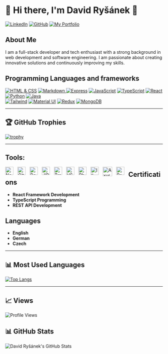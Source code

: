 # 👋 Hi there, I'm David Ryšánek 👋

[![LinkedIn](https://img.shields.io/badge/-LinkedIn-blue?style=for-the-badge&logo=linkedin&logoColor=white)](https://www.linkedin.com/in/david-ry%C5%A1%C3%A1nek-aa088a20a/)
[![GitHub](https://img.shields.io/badge/-GitHub-black?style=for-the-badge&logo=github&logoColor=white)](https://github.com/RysanekDavid)
[![My Portfolio](https://img.shields.io/static/v1?label=WEB&message=MY%20PORTFOLIO&style=for-the-badge&color=#29962c)](https://web-cv-wine.vercel.app)

## About Me

I am a full-stack developer and tech enthusiast with a strong background in web development and software engineering. I am passionate about creating innovative solutions and continuously improving my skills.

## Programming Languages and frameworks

[![HTML & CSS](https://img.shields.io/badge/HTML%20%26%20CSS-100%25-yellow?style=for-the-badge&logo=html5)](https://developer.mozilla.org/en-US/docs/Web/HTML)
[![Markdown](https://img.shields.io/badge/Markdown-100%25-yellow?style=for-the-badge&logo=markdown&logoColor=black)
![Express](https://img.shields.io/badge/Express.js-90%25-yellow?style=for-the-badge&logo=express)](https://expressjs.com/)
[![JavaScript](https://img.shields.io/badge/JavaScript-90%25-yellow?style=for-the-badge&logo=javascript)](https://developer.mozilla.org/en-US/docs/Web/JavaScript)
[![TypeScript](https://img.shields.io/badge/TypeScript-90%25-yellow?style=for-the-badge&logo=typescript)](https://www.typescriptlang.org/)
[![React](https://img.shields.io/badge/React-80%25-yellow?style=for-the-badge&logo=react)](https://reactjs.org/)
[![Python](https://img.shields.io/badge/Python-80%25-yellow?style=for-the-badge&logo=python)](https://www.python.org/)
[![Java](https://img.shields.io/badge/Java-80%25-yellow?style=for-the-badge&logo=openjdk&logoColor=black)](https://www.java.com/en/)  
[![Tailwind](https://img.shields.io/badge/Tailwind-100%25-yellow?style=for-the-badge&logo=tailwind-css)](https://tailwindcss.com/)
[![Material UI](https://img.shields.io/badge/Material--UI-100%25-yellow?style=for-the-badge&logo=material-ui)](https://mui.com/)
[![Redux](https://img.shields.io/badge/Redux-100%25-yellow?style=for-the-badge&logo=redux)](https://redux.js.org/)
[![MongoDB](https://img.shields.io/badge/MongoDB-90%25-yellow?style=for-the-badge&logo=mongodb)](https://redux.js.org/)

---

## 🏆 GitHub Trophies

[![trophy](https://github-profile-trophy.vercel.app/?username=RysanekDavid&theme=onedark)](https://github.com/ryo-ma/github-profile-trophy)

---

## Tools:

[<img align="left" alt="Node.js" width="26px" src="https://cdn.jsdelivr.net/gh/devicons/devicon/icons/nodejs/nodejs-original.svg" style="padding-right:10px;" />][Node.js]
[<img align="left" alt="Git" width="26px" src="https://cdn.jsdelivr.net/gh/devicons/devicon/icons/git/git-original.svg" style="padding-right:10px;" />][Git]
[<img align="left" alt="Docker" width="26px" src="https://cdn.jsdelivr.net/gh/devicons/devicon/icons/docker/docker-original.svg" style="padding-right:10px;" />][Docker]
[<img align="left" alt="JIRA" width="26px" src="https://cdn.jsdelivr.net/gh/devicons/devicon/icons/jira/jira-original.svg" style="padding-right:10px;" />][JIRA]
[<img align="left" alt="Trello" width="26px" src="https://cdn.jsdelivr.net/gh/devicons/devicon/icons/trello/trello-plain.svg" style="padding-right:10px;" />][Trello]
[<img align="left" alt="VS Code" width="26px" src="https://cdn.jsdelivr.net/gh/devicons/devicon/icons/vscode/vscode-original.svg" style="padding-right:10px;" />][VS Code]
[<img align="left" alt="Photoshop" width="26px" src="https://cdn.jsdelivr.net/gh/devicons/devicon/icons/photoshop/photoshop-plain.svg" style="padding-right:10px;" />][Photoshop]
[<img align="left" alt="Illustrator" width="26px" src="https://cdn.jsdelivr.net/gh/devicons/devicon/icons/illustrator/illustrator-plain.svg" style="padding-right:10px;" />][Illustrator]
[<img align="left" alt="Axure" width="30x" src="https://logowik.com/content/uploads/images/axure2644.jpg" style="padding-right:10px;" />][Axure]
[<img align="left" alt="PowerApps" width="26px" src="https://static.wikia.nocookie.net/logopedia/images/b/bf/PowerApps_2016.svg/revision/latest?cb=20210317092734" style="padding-right:10px;" />][PowerApps]

## Certifications

- **React Framework Development**
- **TypeScript Programming**
- **REST API Development**

## Languages

- **English**
- **German**
- **Czech**

---

## 📊 Most Used Languages

[![Top Langs](https://github-readme-stats.vercel.app/api/top-langs/?username=RysanekDavid&layout=compact&langs_count=4)](https://github.com/RysanekDavid/github-readme-stats)

---

## 📈 Views

![Profile Views](https://komarev.com/ghpvc/?username=RysanekDavid&style=for-the-badge)

## 📊 GitHub Stats

  <img align="left" alt="David Ryšánek's GitHub Stats" src="https://github-readme-stats.vercel.app/api?username=RysanekDavid&show_icons=true&hide_border=false&title_color=ff652f&icon_color=FFE400&bg_color=09131B&text_color=ffffff&border_color=0c1a25" />

[Node.js]: https://nodejs.org/
[Git]: https://git-scm.com/
[Docker]: https://www.docker.com/
[JIRA]: https://www.atlassian.com/software/jira
[Trello]: https://trello.com
[VS Code]: https://code.visualstudio.com/
[Photoshop]: https://www.adobe.com/products/photoshop.html
[Illustrator]: https://www.adobe.com/products/illustrator.html
[Axure]: https://www.axure.com/
[PowerApps]: https://www.microsoft.com/powerapps
